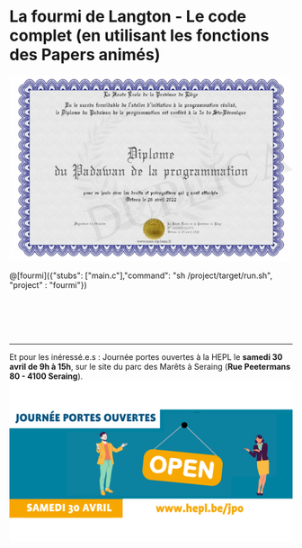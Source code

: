 # La fourmi de Langton - Le code complet (en utilisant les fonctions des Papers animés)

![Diplome.png de mon-diplome.fr](img/Diplome.png)

@[fourmi]({"stubs": ["main.c"],"command": "sh /project/target/run.sh", "project" : "fourmi"})

<br /><br /><br /><br /><hr />

Et pour les inéressé.e.s : Journée portes ouvertes à la HEPL le **samedi 30 avril de 9h à 15h**, sur le site du parc des Marêts à Seraing (**Rue Peetermans 80 - 4100 Seraing**).
![La JPO](img/jpo.png)